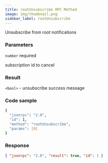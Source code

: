 ```yaml
---
title: rootUnsubscribe RPC Method
image: img/thumbnail.png
sidebar_label: rootUnsubscribe
---
```

Unsubscribe from root notifications

### Parameters

`number` required

subscription id to cancel

### Result

`<bool>` - unsubscribe success message

### Code sample

```sh
{
  "jsonrpc": "2.0",
  "id": 1,
  "method": "rootUnsubscribe",
  "params": [0]
}
```


### Response

```json
{ "jsonrpc": "2.0", "result": true, "id": 1 }
```
